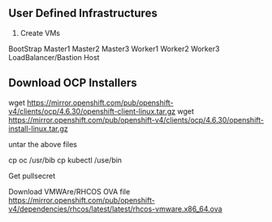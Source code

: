 

## User Defined Infrastructures

1. Create VMs
   


BootStrap
Master1
Master2
Master3
Worker1
Worker2
Worker3
LoadBalancer/Bastion Host

## Download OCP Installers

wget https://mirror.openshift.com/pub/openshift-v4/clients/ocp/4.6.30/openshift-client-linux.tar.gz
wget https://mirror.openshift.com/pub/openshift-v4/clients/ocp/4.6.30/openshift-install-linux.tar.gz

untar the above files

cp oc /usr/bib
cp kubectl /use/bin

Get pullsecret

Download VMWAre/RHCOS OVA file
https://mirror.openshift.com/pub/openshift-v4/dependencies/rhcos/latest/latest/rhcos-vmware.x86_64.ova
